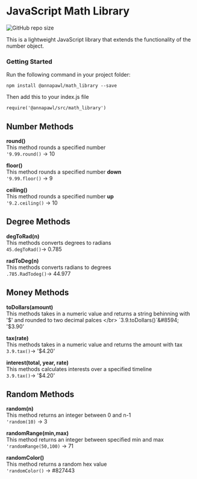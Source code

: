 # JavaScript Math Library 
![GitHub repo size](https://img.shields.io/github/repo-size/AnniePawl/JS-Math-Library?style=flat-square)</br>

This is a lightweight JavaScript library that extends the functionality of the number object. </br>

### Getting Started
Run the following command in your project folder: <br/>
```
npm install @annapawl/math_library --save
``` 
Then add this to your index.js file <br/>
```
require('@annapawl/src/math_library')
```

## Number Methods
**round()** </br>
This method rounds a specified number</br> 
`'9.99.round()` &#8594; 10

**floor()** </br>
This method rounds a specified number **down**</br> 
`'9.99.floor()` &#8594; 9

**ceiling()** </br>
This method rounds a specified number **up**</br> 
`'9.2.ceiling()` &#8594; 10

## Degree Methods
**degToRad(n)** </br> 
This methods converts degrees to radians </br>
`45.degToRad()`&#8594; 0.785

**radToDeg(n)** </br> 
This methods converts radians to degrees </br>
`.785.RadTodeg()`&#8594; 44.977

## Money Methods
**toDollars(amount)** </br> 
This methods takes in a numeric value and returns a string behinning with '$' and rounded to two decimal palces </br>
`3.9.toDollars()`&#8594; '$3.90' 

**tax(rate)** </br> 
This methods takes in a numeric value and returns the amount with tax </br>
`3.9.tax()`&#8594; '$4.20' 

**interest(total, year, rate)** </br> 
This methods calculates interests over a specified timeline </br>
`3.9.tax()`&#8594; '$4.20' 

## Random Methods
**random(n)** </br> 
This method returns an integer between 0 and n-1 </br> 
`'random(10)` &#8594; 3

**randomRange(min,max)** </br> 
This method returns an integer between specified min and max </br> 
`'randomRange(50,100)` &#8594; 71


**randomColor()** </br> 
This method returns a random hex value </br> 
`'randomColor()` &#8594; #827443

